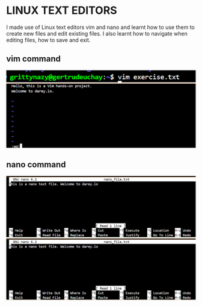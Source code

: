 # LINUX TEXT EDITORS
I made use of Linux text editors vim and nano and learnt how to use them to create new files and edit existing files. I also learnt how to navigate when editing files, how to save and exit.
## vim command
![](./vim%20command.png)
![](./vim%20file.png)

## nano command
![](./nano%20file.png)
![](./nano%20file.png)
